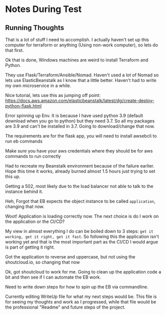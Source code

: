 # Notes During Test

## Running Thoughts
That is a lot of stuff I need to accomplish. I actually haven't set up this computer for terraform or anything (Using non-work computer), so lets do that first.

Ok that is done, Windows machines are weird to install Terraform and Python.

They use Flask/Terraform/Ansible/Nomad. Haven't used a lot of Nomad so lets use ElasticBeanstalk as I know that a little better. Haven't had to write my own microservice in a while.

Nice tutorial, lets use this as jumping off point: https://docs.aws.amazon.com/elasticbeanstalk/latest/dg/create-deploy-python-flask.html

Error spinning up Env. It is because I have used python 3.9 (default download when you go to python) but they need 3.7. So all my packages are 3.9 and can't be installed in 3.7. Going to download/change that now.

The requirements are for the flask app, you will need to install awsebcli to run eb commands

Make sure you have your aws credentials where they should be for aws commands to run correctly

Had to recreate my Beanstalk environment because of the failure earlier. Hope this time it works, already burned almost 1.5 hours just trying to set this up.

Getting a 502, most likely due to the load balancer not able to talk to the instance behind it.

Heh, Forgot that EB expects the object instance to be called `application`, changing that now.

Woot! Application is loading correctly now. The next choice is do I work on the application or the CI/CD? 

My view in almost everything I do can be boiled down to 3 steps: `get it working, get it right, get it fast`. So following this the application isn't working yet and that is the most important part as the CI/CD I would argue is part of getting it right.

Got the application to reverse and uppercase, but not using the shoutcloud.io, so changing that now

Ok, got shoutcloud to work for me. Going to clean up the application code a bit and then see if I can automate the EB work.

Need to write down steps for how to spin up the EB via commandline.

Currently editing WriteUp file for what my next steps would be. This file is for seeing my thoughts and work as I progressed, while that file would be the professional "Readme" and future steps of the project.